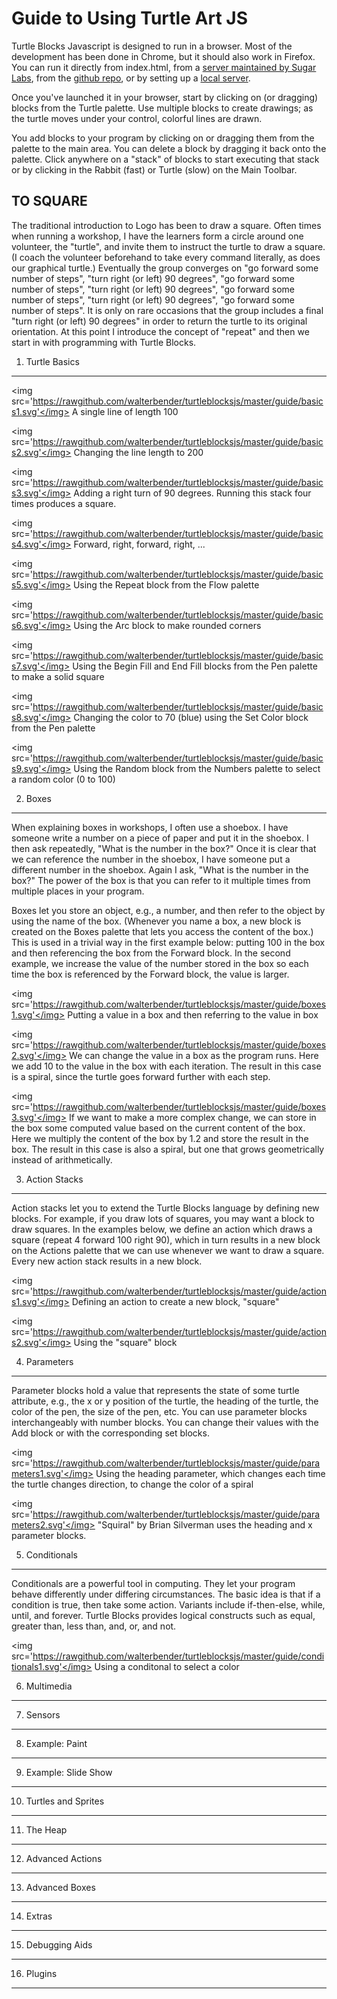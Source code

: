 Guide to Using Turtle Art JS
============================

Turtle Blocks Javascript is designed to run in a browser. Most of the
development has been done in Chrome, but it should also work in
Firefox. You can run it directly from index.html, from a [server
maintained by Sugar Labs](http://turtle.sugarlabs.org), from the
[github
repo](http://rawgit.com/walterbender/turtleblocksjs/master/index.html),
or by setting up a [local
server](https://github.com/walterbender/turtleblocksjs/blob/master/server.md).

Once you've launched it in your browser, start by clicking on (or
dragging) blocks from the Turtle palette. Use multiple blocks to
create drawings; as the turtle moves under your control, colorful
lines are drawn.

You add blocks to your program by clicking on or dragging them from
the palette to the main area. You can delete a block by dragging it
back onto the palette. Click anywhere on a "stack" of blocks to start
executing that stack or by clicking in the Rabbit (fast) or Turtle
(slow) on the Main Toolbar.

TO SQUARE
---------

The traditional introduction to Logo has been to draw a square. Often
times when running a workshop, I have the learners form a circle
around one volunteer, the "turtle", and invite them to instruct the
turtle to draw a square. (I coach the volunteer beforehand to take
every command literally, as does our graphical turtle.) Eventually the
group converges on "go forward some number of steps", "turn right (or
left) 90 degrees", "go forward some number of steps", "turn right (or
left) 90 degrees", "go forward some number of steps", "turn right (or
left) 90 degrees", "go forward some number of steps". It is only on
rare occasions that the group includes a final "turn right (or left)
90 degrees" in order to return the turtle to its original
orientation. At this point I introduce the concept of "repeat" and
then we start in with programming with Turtle Blocks.

1. Turtle Basics
----------------

<img src='https://rawgithub.com/walterbender/turtleblocksjs/master/guide/basics1.svg'</img>
A single line of length 100

<img src='https://rawgithub.com/walterbender/turtleblocksjs/master/guide/basics2.svg'</img>
Changing the line length to 200

<img src='https://rawgithub.com/walterbender/turtleblocksjs/master/guide/basics3.svg'</img>
Adding a right turn of 90 degrees. Running this stack four times
produces a square.

<img src='https://rawgithub.com/walterbender/turtleblocksjs/master/guide/basics4.svg'</img>
Forward, right, forward, right, ...

<img src='https://rawgithub.com/walterbender/turtleblocksjs/master/guide/basics5.svg'</img>
Using the Repeat block from the Flow palette

<img src='https://rawgithub.com/walterbender/turtleblocksjs/master/guide/basics6.svg'</img>
Using the Arc block to make rounded corners

<img src='https://rawgithub.com/walterbender/turtleblocksjs/master/guide/basics7.svg'</img>
Using the Begin Fill and End Fill blocks from the Pen palette to make
a solid square

<img src='https://rawgithub.com/walterbender/turtleblocksjs/master/guide/basics8.svg'</img>
Changing the color to 70 (blue) using the Set Color block from the Pen palette

<img src='https://rawgithub.com/walterbender/turtleblocksjs/master/guide/basics9.svg'</img>
Using the Random block from the Numbers palette to select a random
color (0 to 100)

2. Boxes
--------
When explaining boxes in workshops, I often use a shoebox. I have
someone write a number on a piece of paper and put it in the
shoebox. I then ask repeatedly, "What is the number in the box?" Once
it is clear that we can reference the number in the shoebox, I have
someone put a different number in the shoebox. Again I ask, "What is
the number in the box?" The power of the box is that you can refer to
it multiple times from multiple places in your program.

Boxes let you store an object, e.g., a number, and then refer to the
object by using the name of the box. (Whenever you name a box, a new
block is created on the Boxes palette that lets you access the content
of the box.) This is used in a trivial way in the first example below:
putting 100 in the box and then referencing the box from the Forward
block. In the second example, we increase the value of the number
stored in the box so each time the box is referenced by the Forward
block, the value is larger.

<img src='https://rawgithub.com/walterbender/turtleblocksjs/master/guide/boxes1.svg'</img>
Putting a value in a box and then referring to the value in box

<img src='https://rawgithub.com/walterbender/turtleblocksjs/master/guide/boxes2.svg'</img>
We can change the value in a box as the program runs. Here we add 10 to the value in the box with each iteration. The result in this case is a spiral, since the turtle goes forward further with each step.

<img src='https://rawgithub.com/walterbender/turtleblocksjs/master/guide/boxes3.svg'</img>
If we want to make a more complex change, we can store in the box some computed value based on the current content of the box. Here we multiply the content of the box by 1.2 and store the result in the box. The result in this case is also a spiral, but one that grows geometrically instead of arithmetically.

3. Action Stacks
----------------
Action stacks let you to extend the Turtle Blocks language by defining new blocks. For example, if you draw lots of squares, you may want a block to draw squares. In the examples below, we define an action which draws a square (repeat 4 forward 100 right 90), which in turn results in a new block on the Actions palette that we can use whenever we want to draw a square. Every new action stack results in a new block.

<img src='https://rawgithub.com/walterbender/turtleblocksjs/master/guide/actions1.svg'</img>
Defining an action to create a new block, "square"

<img src='https://rawgithub.com/walterbender/turtleblocksjs/master/guide/actions2.svg'</img>
Using the "square" block

4. Parameters
-------------

Parameter blocks hold a value that represents the state of some turtle attribute, e.g., the x or y position of the turtle, the heading of the turtle, the color of the pen, the size of the pen, etc. You can use parameter blocks interchangeably with number blocks. You can change their values with the Add block or with the corresponding set blocks.

<img src='https://rawgithub.com/walterbender/turtleblocksjs/master/guide/parameters1.svg'</img>
Using the heading parameter, which changes each time the turtle changes direction, to change the color of a spiral

<img src='https://rawgithub.com/walterbender/turtleblocksjs/master/guide/parameters2.svg'</img>
"Squiral" by Brian Silverman uses the heading and x parameter blocks.

5. Conditionals
---------------
Conditionals are a powerful tool in computing. They let your program
behave differently under differing circumstances. The basic idea is
that if a condition is true, then take some action. Variants include
if-then-else, while, until, and forever. Turtle Blocks provides
logical constructs such as equal, greater than, less than, and, or,
and not.

<img src='https://rawgithub.com/walterbender/turtleblocksjs/master/guide/conditionals1.svg'</img>
Using a conditonal to select a color

6. Multimedia
-------------

7. Sensors
----------

8. Example: Paint
-----------------

9. Example: Slide Show
----------------------

10. Turtles and Sprites
-----------------------

11. The Heap
------------

12. Advanced Actions
--------------------

13. Advanced Boxes
------------------

14. Extras
----------

15. Debugging Aids
------------------

16. Plugins
-----------
